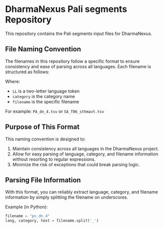 # DharmaNexus Pali segments Repository

This repository contains the Pali segments input files for DharmaNexus. 

## File Naming Convention

The filenames in this repository follow a specific format to ensure consistency and ease of parsing across all languages. Each filename is structured as follows:

Where:
- `LL` is a two-letter language token
- `category` is the category name
- `filename` is the specific filename

For example: `PA_dn_4.tsv` or `SA_T06_sthmavt.tsv`

## Purpose of This Format

This naming convention is designed to:

1. Maintain consistency across all languages in the DharmaNexus project.
2. Allow for easy parsing of language, category, and filename information without resorting to regular expressions.
3. Minimize the risk of exceptions that could break parsing logic.

## Parsing File Information

With this format, you can reliably extract language, category, and filename information by simply splitting the filename on underscores.

Example (in Python):
```python
filename = "pn_dn_4"
lang, category, text = filename.split('_')
